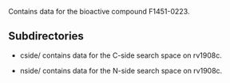 Contains data for the bioactive compound F1451-0223.

## Subdirectories

- cside/ contains data for the C-side search space on rv1908c.

- nside/ contains data for the N-side search space on rv1908c.

